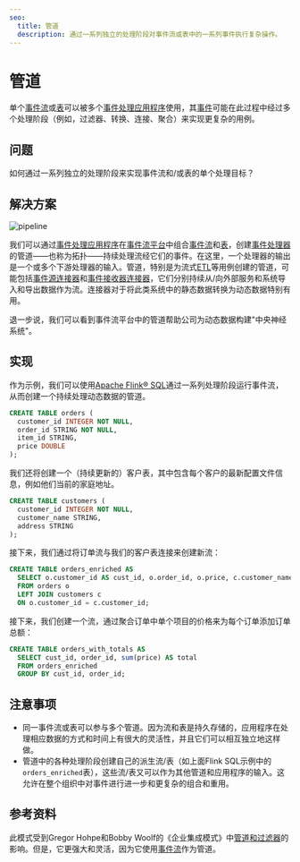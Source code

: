 ```yaml
---
seo:
  title: 管道
  description: 通过一系列独立的处理阶段对事件流或表中的一系列事件执行复杂操作。
---
```


# 管道

单个[事件流](../event-stream/event-stream.md)或[表](../table/state-table.md)可以被多个[事件处理应用程序](../event-processing/event-processing-application.md)使用，其[事件](../event/event.md)可能在此过程中经过多个处理阶段（例如，过滤器、转换、连接、聚合）来实现更复杂的用例。

## 问题

如何通过一系列独立的处理阶段来实现事件流和/或表的单个处理目标？

## 解决方案
![pipeline](../img/pipeline.svg)

我们可以通过[事件处理应用程序](../event-processing/event-processing-application.md)在[事件流平台](../event-stream/event-streaming-platform.md)中组合[事件流](../event-stream/event-stream.md)和[表](../table/state-table.md)，创建[事件处理器](../event-processing/event-processor.md)的管道——也称为拓扑——持续处理流经它们的事件。在这里，一个处理器的输出是一个或多个下游处理器的输入。管道，特别是为流式[ETL](https://en.wikipedia.org/wiki/Extract,_transform,_load)等用例创建的管道，可能包括[事件源连接器](../event-source/event-source-connector.md)和[事件接收器连接器](../event-sink/event-sink-connector.md)，它们分别持续从/向外部服务和系统导入和导出数据作为流。连接器对于将此类系统中的静态数据转换为动态数据特别有用。

退一步说，我们可以看到事件流平台中的管道帮助公司为动态数据构建"中央神经系统"。

## 实现

作为示例，我们可以使用[Apache Flink® SQL](https://nightlies.apache.org/flink/flink-docs-stable/docs/dev/table/sql/gettingstarted/)通过一系列处理阶段运行事件流，从而创建一个持续处理动态数据的管道。

```sql
CREATE TABLE orders ( 
  customer_id INTEGER NOT NULL,
  order_id STRING NOT NULL,
  item_id STRING,
  price DOUBLE
);
```

我们还将创建一个（持续更新的）客户表，其中包含每个客户的最新配置文件信息，例如他们当前的家庭地址。

```sql
CREATE TABLE customers (
  customer_id INTEGER NOT NULL,
  customer_name STRING,
  address STRING
);
```

接下来，我们通过将订单流与我们的客户表连接来创建新流：

```sql
CREATE TABLE orders_enriched AS
  SELECT o.customer_id AS cust_id, o.order_id, o.price, c.customer_name, c.address
  FROM orders o
  LEFT JOIN customers c 
  ON o.customer_id = c.customer_id;
```

接下来，我们创建一个流，通过聚合订单中单个项目的价格来为每个订单添加订单总额：

```sql
CREATE TABLE orders_with_totals AS
  SELECT cust_id, order_id, sum(price) AS total 
  FROM orders_enriched
  GROUP BY cust_id, order_id;
```

## 注意事项

* 同一事件流或表可以参与多个管道。因为流和表是持久存储的，应用程序在处理相应数据的方式和时间上有很大的灵活性，并且它们可以相互独立地这样做。
* 管道中的各种处理阶段创建自己的派生流/表（如上面Flink SQL示例中的`orders_enriched`表），这些流/表又可以作为其他管道和应用程序的输入。这允许在整个组织中对事件进行进一步和更复杂的组合和重用。

## 参考资料

此模式受到Gregor Hohpe和Bobby Woolf的《企业集成模式》中[管道和过滤器](https://www.enterpriseintegrationpatterns.com/patterns/messaging/PipesAndFilters.html)的影响。但是，它更强大和灵活，因为它使用[事件流](../event-stream/event-stream.md)作为管道。
